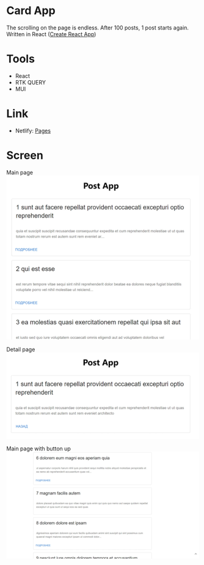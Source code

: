 # Card App

The scrolling on the page is endless. After 100 posts, 1 post starts again.
Written in React ([Create React App](https://github.com/facebook/create-react-app#create-react-app--))

# Tools

- React
- RTK QUERY
- MUI

# Link

- Netlify: [Pages](https://cardappreact.netlify.app/)

# Screen

Main page
![](screen/screen.jpg)

Detail page
![](screen/screen1.jpg)

Main page with button up
![](screen/screen2.jpg)
